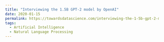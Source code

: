 ```yaml
---
title: "Interviewing the 1.5B GPT-2 model by OpenAI"
date: 2020-01-15
permalink: https://towardsdatascience.com/interviewing-the-1-5b-gpt-2-model-by-openai-b7f30fbbb8a6
tags:
  - Artificial Intelligence
  - Natural Language Processing
---
```

